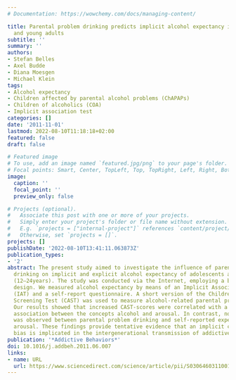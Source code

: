 ```yaml
---
# Documentation: https://wowchemy.com/docs/managing-content/

title: Parental problem drinking predicts implicit alcohol expectancy in adolescents
  and young adults
subtitle: ''
summary: ''
authors:
- Stefan Belles
- Axel Budde
- Diana Moesgen
- Michael Klein
tags:
- Alcohol expectancy
- Children affected by parental alcohol problems (ChAPAPs)
- Children of alcoholics (COA)
- Implicit association test
categories: []
date: '2011-11-01'
lastmod: 2022-08-10T11:18:18+02:00
featured: false
draft: false

# Featured image
# To use, add an image named `featured.jpg/png` to your page's folder.
# Focal points: Smart, Center, TopLeft, Top, TopRight, Left, Right, BottomLeft, Bottom, BottomRight.
image:
  caption: ''
  focal_point: ''
  preview_only: false

# Projects (optional).
#   Associate this post with one or more of your projects.
#   Simply enter your project's folder or file name without extension.
#   E.g. `projects = ["internal-project"]` references `content/project/deep-learning/index.md`.
#   Otherwise, set `projects = []`.
projects: []
publishDate: '2022-08-10T13:41:11.063873Z'
publication_types:
- '2'
abstract: The present study aimed to investigate the influence of parental problem
  drinking on implicit and explicit alcohol expectancy of adolescents and young adults
  (12–24years). The study was conducted via the Internet, employing a between-subjects
  design. We measured alcohol expectancy by means of an Implicit Association Test
  (IAT) and a self-report questionnaire. A short version of the Children of Alcoholics
  Screening Test (CAST) was used to measure alcohol-related parental problem behavior.
  Our results showed that increased CAST-scores were correlated with a stronger implicit
  association between the concepts alcohol and arousal. In contrast, no such relationship
  was observed between parental problem drinking and self-reported expectancy of alcohol
  arousal. These findings provide tentative evidence that an implicit cognitive processing
  bias is implicated in the intergenerational transmission of addictive behaviors.
publication: '*Addictive Behaviors*'
doi: 10.1016/j.addbeh.2011.06.007
links:
- name: URL
  url: https://www.sciencedirect.com/science/article/pii/S0306460311001870
---
```

